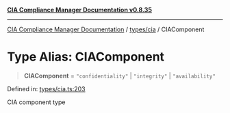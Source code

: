 [**CIA Compliance Manager Documentation v0.8.35**](../../../README.md)

***

[CIA Compliance Manager Documentation](../../../modules.md) / [types/cia](../README.md) / CIAComponent

# Type Alias: CIAComponent

> **CIAComponent** = `"confidentiality"` \| `"integrity"` \| `"availability"`

Defined in: [types/cia.ts:203](https://github.com/Hack23/cia-compliance-manager/blob/b297770fc62abf558e2711cd029bbbe74e6c5cfb/src/types/cia.ts#L203)

CIA component type
